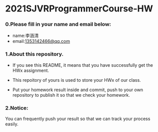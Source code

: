 # 2021SJVRProgrammerCourse-HW

### 0.Please fill in your name and email below:

- name:李涵清
- email:1353142466@qq.com

### 1.About this repository.

- If you see this README, it means that you have successfully get the HWx assignment.

- This repoitory of yours is used to store your HWx of our class.

- Put your homework result inside and commit, push to your own repository to publish it so that we check your homework.

### 2.Notice:

You can frequently push your result so that we can track your process easily.
